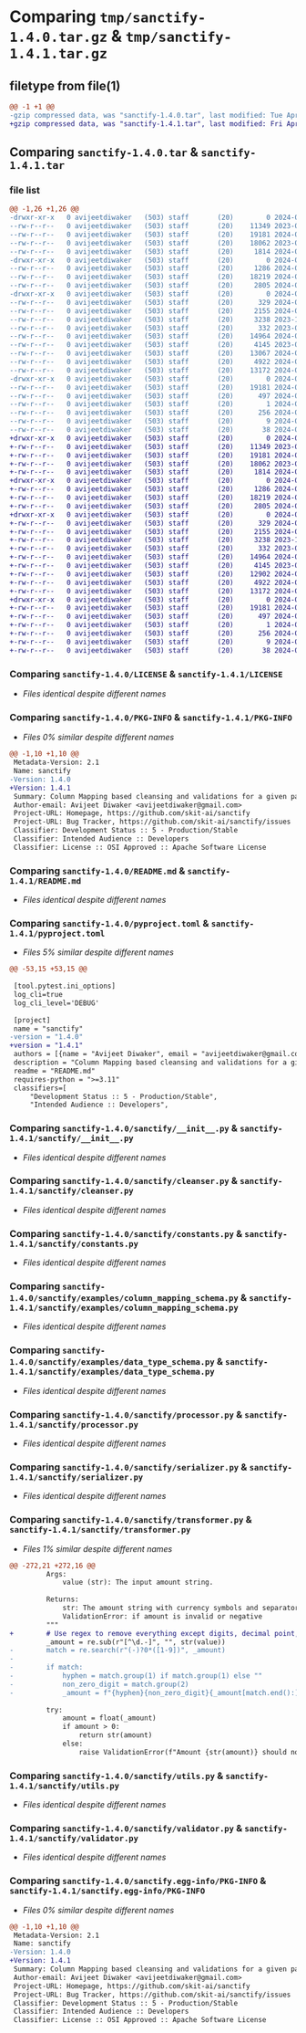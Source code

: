 # Comparing `tmp/sanctify-1.4.0.tar.gz` & `tmp/sanctify-1.4.1.tar.gz`

## filetype from file(1)

```diff
@@ -1 +1 @@
-gzip compressed data, was "sanctify-1.4.0.tar", last modified: Tue Apr  2 09:27:27 2024, max compression
+gzip compressed data, was "sanctify-1.4.1.tar", last modified: Fri Apr 26 08:58:00 2024, max compression
```

## Comparing `sanctify-1.4.0.tar` & `sanctify-1.4.1.tar`

### file list

```diff
@@ -1,26 +1,26 @@
-drwxr-xr-x   0 avijeetdiwaker   (503) staff       (20)        0 2024-04-02 09:27:27.301941 sanctify-1.4.0/
--rw-r--r--   0 avijeetdiwaker   (503) staff       (20)    11349 2023-07-24 05:34:49.000000 sanctify-1.4.0/LICENSE
--rw-r--r--   0 avijeetdiwaker   (503) staff       (20)    19181 2024-04-02 09:27:27.301638 sanctify-1.4.0/PKG-INFO
--rw-r--r--   0 avijeetdiwaker   (503) staff       (20)    18062 2023-09-20 08:58:16.000000 sanctify-1.4.0/README.md
--rw-r--r--   0 avijeetdiwaker   (503) staff       (20)     1814 2024-04-02 09:27:08.000000 sanctify-1.4.0/pyproject.toml
-drwxr-xr-x   0 avijeetdiwaker   (503) staff       (20)        0 2024-04-02 09:27:27.299127 sanctify-1.4.0/sanctify/
--rw-r--r--   0 avijeetdiwaker   (503) staff       (20)     1286 2024-04-02 09:24:44.000000 sanctify-1.4.0/sanctify/__init__.py
--rw-r--r--   0 avijeetdiwaker   (503) staff       (20)    18219 2024-04-02 09:27:08.000000 sanctify-1.4.0/sanctify/cleanser.py
--rw-r--r--   0 avijeetdiwaker   (503) staff       (20)     2805 2024-03-08 13:21:10.000000 sanctify-1.4.0/sanctify/constants.py
-drwxr-xr-x   0 avijeetdiwaker   (503) staff       (20)        0 2024-04-02 09:27:27.300948 sanctify-1.4.0/sanctify/examples/
--rw-r--r--   0 avijeetdiwaker   (503) staff       (20)      329 2024-04-02 09:24:44.000000 sanctify-1.4.0/sanctify/examples/__init__.py
--rw-r--r--   0 avijeetdiwaker   (503) staff       (20)     2155 2024-03-09 16:56:05.000000 sanctify-1.4.0/sanctify/examples/column_mapping_schema.py
--rw-r--r--   0 avijeetdiwaker   (503) staff       (20)     3238 2023-10-16 06:12:09.000000 sanctify-1.4.0/sanctify/examples/data_type_schema.py
--rw-r--r--   0 avijeetdiwaker   (503) staff       (20)      332 2023-08-07 05:30:23.000000 sanctify-1.4.0/sanctify/exception.py
--rw-r--r--   0 avijeetdiwaker   (503) staff       (20)    14964 2024-04-02 09:24:45.000000 sanctify-1.4.0/sanctify/processor.py
--rw-r--r--   0 avijeetdiwaker   (503) staff       (20)     4145 2023-08-07 05:30:23.000000 sanctify-1.4.0/sanctify/serializer.py
--rw-r--r--   0 avijeetdiwaker   (503) staff       (20)    13067 2024-04-02 09:24:45.000000 sanctify-1.4.0/sanctify/transformer.py
--rw-r--r--   0 avijeetdiwaker   (503) staff       (20)     4922 2024-03-12 11:16:48.000000 sanctify-1.4.0/sanctify/utils.py
--rw-r--r--   0 avijeetdiwaker   (503) staff       (20)    13172 2024-04-02 09:24:45.000000 sanctify-1.4.0/sanctify/validator.py
-drwxr-xr-x   0 avijeetdiwaker   (503) staff       (20)        0 2024-04-02 09:27:27.301270 sanctify-1.4.0/sanctify.egg-info/
--rw-r--r--   0 avijeetdiwaker   (503) staff       (20)    19181 2024-04-02 09:27:27.000000 sanctify-1.4.0/sanctify.egg-info/PKG-INFO
--rw-r--r--   0 avijeetdiwaker   (503) staff       (20)      497 2024-04-02 09:27:27.000000 sanctify-1.4.0/sanctify.egg-info/SOURCES.txt
--rw-r--r--   0 avijeetdiwaker   (503) staff       (20)        1 2024-04-02 09:27:27.000000 sanctify-1.4.0/sanctify.egg-info/dependency_links.txt
--rw-r--r--   0 avijeetdiwaker   (503) staff       (20)      256 2024-04-02 09:27:27.000000 sanctify-1.4.0/sanctify.egg-info/requires.txt
--rw-r--r--   0 avijeetdiwaker   (503) staff       (20)        9 2024-04-02 09:27:27.000000 sanctify-1.4.0/sanctify.egg-info/top_level.txt
--rw-r--r--   0 avijeetdiwaker   (503) staff       (20)       38 2024-04-02 09:27:27.301980 sanctify-1.4.0/setup.cfg
+drwxr-xr-x   0 avijeetdiwaker   (503) staff       (20)        0 2024-04-26 08:58:00.953573 sanctify-1.4.1/
+-rw-r--r--   0 avijeetdiwaker   (503) staff       (20)    11349 2023-07-24 05:34:49.000000 sanctify-1.4.1/LICENSE
+-rw-r--r--   0 avijeetdiwaker   (503) staff       (20)    19181 2024-04-26 08:58:00.953195 sanctify-1.4.1/PKG-INFO
+-rw-r--r--   0 avijeetdiwaker   (503) staff       (20)    18062 2023-09-20 08:58:16.000000 sanctify-1.4.1/README.md
+-rw-r--r--   0 avijeetdiwaker   (503) staff       (20)     1814 2024-04-26 08:56:53.000000 sanctify-1.4.1/pyproject.toml
+drwxr-xr-x   0 avijeetdiwaker   (503) staff       (20)        0 2024-04-26 08:58:00.940561 sanctify-1.4.1/sanctify/
+-rw-r--r--   0 avijeetdiwaker   (503) staff       (20)     1286 2024-04-26 08:57:18.000000 sanctify-1.4.1/sanctify/__init__.py
+-rw-r--r--   0 avijeetdiwaker   (503) staff       (20)    18219 2024-04-26 08:49:28.000000 sanctify-1.4.1/sanctify/cleanser.py
+-rw-r--r--   0 avijeetdiwaker   (503) staff       (20)     2805 2024-03-08 13:21:10.000000 sanctify-1.4.1/sanctify/constants.py
+drwxr-xr-x   0 avijeetdiwaker   (503) staff       (20)        0 2024-04-26 08:58:00.950364 sanctify-1.4.1/sanctify/examples/
+-rw-r--r--   0 avijeetdiwaker   (503) staff       (20)      329 2024-04-26 08:57:18.000000 sanctify-1.4.1/sanctify/examples/__init__.py
+-rw-r--r--   0 avijeetdiwaker   (503) staff       (20)     2155 2024-03-09 16:56:05.000000 sanctify-1.4.1/sanctify/examples/column_mapping_schema.py
+-rw-r--r--   0 avijeetdiwaker   (503) staff       (20)     3238 2023-10-16 06:12:09.000000 sanctify-1.4.1/sanctify/examples/data_type_schema.py
+-rw-r--r--   0 avijeetdiwaker   (503) staff       (20)      332 2023-08-07 05:30:23.000000 sanctify-1.4.1/sanctify/exception.py
+-rw-r--r--   0 avijeetdiwaker   (503) staff       (20)    14964 2024-04-26 08:57:18.000000 sanctify-1.4.1/sanctify/processor.py
+-rw-r--r--   0 avijeetdiwaker   (503) staff       (20)     4145 2023-08-07 05:30:23.000000 sanctify-1.4.1/sanctify/serializer.py
+-rw-r--r--   0 avijeetdiwaker   (503) staff       (20)    12902 2024-04-26 08:57:18.000000 sanctify-1.4.1/sanctify/transformer.py
+-rw-r--r--   0 avijeetdiwaker   (503) staff       (20)     4922 2024-03-12 11:16:48.000000 sanctify-1.4.1/sanctify/utils.py
+-rw-r--r--   0 avijeetdiwaker   (503) staff       (20)    13172 2024-04-26 08:57:18.000000 sanctify-1.4.1/sanctify/validator.py
+drwxr-xr-x   0 avijeetdiwaker   (503) staff       (20)        0 2024-04-26 08:58:00.952337 sanctify-1.4.1/sanctify.egg-info/
+-rw-r--r--   0 avijeetdiwaker   (503) staff       (20)    19181 2024-04-26 08:58:00.000000 sanctify-1.4.1/sanctify.egg-info/PKG-INFO
+-rw-r--r--   0 avijeetdiwaker   (503) staff       (20)      497 2024-04-26 08:58:00.000000 sanctify-1.4.1/sanctify.egg-info/SOURCES.txt
+-rw-r--r--   0 avijeetdiwaker   (503) staff       (20)        1 2024-04-26 08:58:00.000000 sanctify-1.4.1/sanctify.egg-info/dependency_links.txt
+-rw-r--r--   0 avijeetdiwaker   (503) staff       (20)      256 2024-04-26 08:58:00.000000 sanctify-1.4.1/sanctify.egg-info/requires.txt
+-rw-r--r--   0 avijeetdiwaker   (503) staff       (20)        9 2024-04-26 08:58:00.000000 sanctify-1.4.1/sanctify.egg-info/top_level.txt
+-rw-r--r--   0 avijeetdiwaker   (503) staff       (20)       38 2024-04-26 08:58:00.953740 sanctify-1.4.1/setup.cfg
```

### Comparing `sanctify-1.4.0/LICENSE` & `sanctify-1.4.1/LICENSE`

 * *Files identical despite different names*

### Comparing `sanctify-1.4.0/PKG-INFO` & `sanctify-1.4.1/PKG-INFO`

 * *Files 0% similar despite different names*

```diff
@@ -1,10 +1,10 @@
 Metadata-Version: 2.1
 Name: sanctify
-Version: 1.4.0
+Version: 1.4.1
 Summary: Column Mapping based cleansing and validations for a given pandas dataframe
 Author-email: Avijeet Diwaker <avijeetdiwaker@gmail.com>
 Project-URL: Homepage, https://github.com/skit-ai/sanctify
 Project-URL: Bug Tracker, https://github.com/skit-ai/sanctify/issues
 Classifier: Development Status :: 5 - Production/Stable
 Classifier: Intended Audience :: Developers
 Classifier: License :: OSI Approved :: Apache Software License
```

### Comparing `sanctify-1.4.0/README.md` & `sanctify-1.4.1/README.md`

 * *Files identical despite different names*

### Comparing `sanctify-1.4.0/pyproject.toml` & `sanctify-1.4.1/pyproject.toml`

 * *Files 5% similar despite different names*

```diff
@@ -53,15 +53,15 @@
 
 [tool.pytest.ini_options]
 log_cli=true
 log_cli_level='DEBUG'
 
 [project]
 name = "sanctify"
-version = "1.4.0"
+version = "1.4.1"
 authors = [{name = "Avijeet Diwaker", email = "avijeetdiwaker@gmail.com"}]
 description = "Column Mapping based cleansing and validations for a given pandas dataframe"
 readme = "README.md"
 requires-python = ">=3.11"
 classifiers=[
     "Development Status :: 5 - Production/Stable",
     "Intended Audience :: Developers",
```

### Comparing `sanctify-1.4.0/sanctify/__init__.py` & `sanctify-1.4.1/sanctify/__init__.py`

 * *Files identical despite different names*

### Comparing `sanctify-1.4.0/sanctify/cleanser.py` & `sanctify-1.4.1/sanctify/cleanser.py`

 * *Files identical despite different names*

### Comparing `sanctify-1.4.0/sanctify/constants.py` & `sanctify-1.4.1/sanctify/constants.py`

 * *Files identical despite different names*

### Comparing `sanctify-1.4.0/sanctify/examples/column_mapping_schema.py` & `sanctify-1.4.1/sanctify/examples/column_mapping_schema.py`

 * *Files identical despite different names*

### Comparing `sanctify-1.4.0/sanctify/examples/data_type_schema.py` & `sanctify-1.4.1/sanctify/examples/data_type_schema.py`

 * *Files identical despite different names*

### Comparing `sanctify-1.4.0/sanctify/processor.py` & `sanctify-1.4.1/sanctify/processor.py`

 * *Files identical despite different names*

### Comparing `sanctify-1.4.0/sanctify/serializer.py` & `sanctify-1.4.1/sanctify/serializer.py`

 * *Files identical despite different names*

### Comparing `sanctify-1.4.0/sanctify/transformer.py` & `sanctify-1.4.1/sanctify/transformer.py`

 * *Files 1% similar despite different names*

```diff
@@ -272,21 +272,16 @@
         Args:
             value (str): The input amount string.
 
         Returns:
             str: The amount string with currency symbols and separators removed.
             ValidationError: if amount is invalid or negative
         """
+        # Use regex to remove everything except digits, decimal point, and minus sign
         _amount = re.sub(r"[^\d.-]", "", str(value))
-        match = re.search(r"(-)?0*([1-9])", _amount)
-
-        if match:
-            hyphen = match.group(1) if match.group(1) else ""
-            non_zero_digit = match.group(2)
-            _amount = f"{hyphen}{non_zero_digit}{_amount[match.end():]}"
 
         try:
             amount = float(_amount)
             if amount > 0:
                 return str(amount)
             else:
                 raise ValidationError(f"Amount {str(amount)} should not be negative")
```

### Comparing `sanctify-1.4.0/sanctify/utils.py` & `sanctify-1.4.1/sanctify/utils.py`

 * *Files identical despite different names*

### Comparing `sanctify-1.4.0/sanctify/validator.py` & `sanctify-1.4.1/sanctify/validator.py`

 * *Files identical despite different names*

### Comparing `sanctify-1.4.0/sanctify.egg-info/PKG-INFO` & `sanctify-1.4.1/sanctify.egg-info/PKG-INFO`

 * *Files 0% similar despite different names*

```diff
@@ -1,10 +1,10 @@
 Metadata-Version: 2.1
 Name: sanctify
-Version: 1.4.0
+Version: 1.4.1
 Summary: Column Mapping based cleansing and validations for a given pandas dataframe
 Author-email: Avijeet Diwaker <avijeetdiwaker@gmail.com>
 Project-URL: Homepage, https://github.com/skit-ai/sanctify
 Project-URL: Bug Tracker, https://github.com/skit-ai/sanctify/issues
 Classifier: Development Status :: 5 - Production/Stable
 Classifier: Intended Audience :: Developers
 Classifier: License :: OSI Approved :: Apache Software License
```

